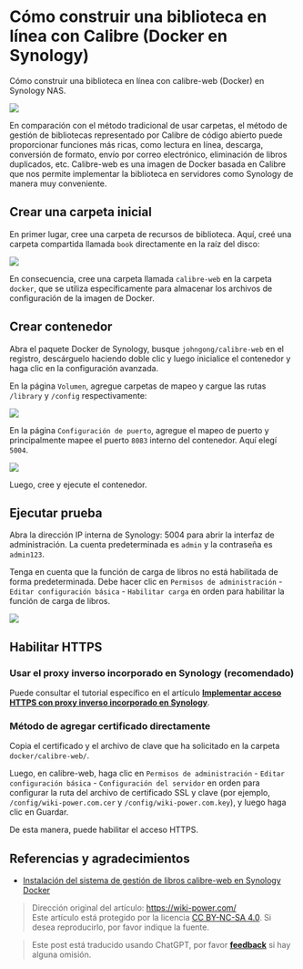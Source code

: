 # Cómo construir una biblioteca en línea con Calibre (Docker en Synology)

Cómo construir una biblioteca en línea con calibre-web (Docker) en Synology NAS.

![](https://img.wiki-power.com/d/wiki-media/img/20210429125418.png)

En comparación con el método tradicional de usar carpetas, el método de gestión de bibliotecas representado por Calibre de código abierto puede proporcionar funciones más ricas, como lectura en línea, descarga, conversión de formato, envío por correo electrónico, eliminación de libros duplicados, etc. Calibre-web es una imagen de Docker basada en Calibre que nos permite implementar la biblioteca en servidores como Synology de manera muy conveniente.

## Crear una carpeta inicial

En primer lugar, cree una carpeta de recursos de biblioteca. Aquí, creé una carpeta compartida llamada `book` directamente en la raíz del disco:

![](https://img.wiki-power.com/d/wiki-media/img/20210429214028.png)

En consecuencia, cree una carpeta llamada `calibre-web` en la carpeta `docker`, que se utiliza específicamente para almacenar los archivos de configuración de la imagen de Docker.

## Crear contenedor

Abra el paquete Docker de Synology, busque `johngong/calibre-web` en el registro, descárguelo haciendo doble clic y luego inicialice el contenedor y haga clic en la configuración avanzada.

En la página `Volumen`, agregue carpetas de mapeo y cargue las rutas `/library` y `/config` respectivamente:

![](https://img.wiki-power.com/d/wiki-media/img/20210429214908.png)

En la página `Configuración de puerto`, agregue el mapeo de puerto y principalmente mapee el puerto `8083` interno del contenedor. Aquí elegí `5004`.

![](https://img.wiki-power.com/d/wiki-media/img/20210429215121.png)

Luego, cree y ejecute el contenedor.

## Ejecutar prueba

Abra la dirección IP interna de Synology: 5004 para abrir la interfaz de administración. La cuenta predeterminada es `admin` y la contraseña es `admin123`.

Tenga en cuenta que la función de carga de libros no está habilitada de forma predeterminada. Debe hacer clic en `Permisos de administración` - `Editar configuración básica` - `Habilitar carga` en orden para habilitar la función de carga de libros.

![](https://img.wiki-power.com/d/wiki-media/img/20210429215628.png)

## Habilitar HTTPS

### Usar el proxy inverso incorporado en Synology (recomendado)

Puede consultar el tutorial específico en el artículo [**Implementar acceso HTTPS con proxy inverso incorporado en Synology**](https://wiki-power.com/es/%E7%94%A8%E7%BE%A4%E6%99%96%E8%87%AA%E5%B8%A6%E5%8F%8D%E5%90%91%E4%BB%A3%E7%90%86%E5%AE%9E%E7%8E%B0HTTPS%E8%AE%BF%E9%97%AE).

### Método de agregar certificado directamente

Copia el certificado y el archivo de clave que ha solicitado en la carpeta `docker/calibre-web/`.

Luego, en calibre-web, haga clic en `Permisos de administración` - `Editar configuración básica` - `Configuración del servidor` en orden para configurar la ruta del archivo de certificado SSL y clave (por ejemplo, `/config/wiki-power.com.cer` y `/config/wiki-power.com.key`), y luego haga clic en Guardar.

De esta manera, puede habilitar el acceso HTTPS.

## Referencias y agradecimientos

- [Instalación del sistema de gestión de libros calibre-web en Synology Docker](https://www.chrno.cn/index.php/docker/15.html)

> Dirección original del artículo: <https://wiki-power.com/>  
> Este artículo está protegido por la licencia [CC BY-NC-SA 4.0](https://creativecommons.org/licenses/by/4.0/deed.zh). Si desea reproducirlo, por favor indique la fuente.

> Este post está traducido usando ChatGPT, por favor [**feedback**](https://github.com/linyuxuanlin/Wiki_MkDocs/issues/new) si hay alguna omisión.

